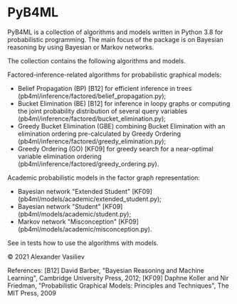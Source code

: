# PyB4ML
PyB4ML is a collection of algorithms and models written in Python 3.8 for probabilistic programming. The main focus of the package is on Bayesian reasoning by using Bayesian or Markov networks. 

The collection contains the following algorithms and models.

Factored-inference-related algorithms for probabilistic graphical models:
- Belief Propagation (BP) [B12] for efficient inference in trees (pb4ml/inference/factored/belief_propagation.py);
- Bucket Elimination (BE) [B12] for inference in loopy graphs or computing the joint probability distribution of several query variables (pb4ml/inference/factored/bucket_elimination.py);
- Greedy Bucket Elimination (GBE) combining Bucket Elimination with an elimination ordering pre-calculated by Greedy Ordering (pb4ml/inference/factored/greedy_elimination.py);
- Greedy Ordering (GO) [KF09] for greedy search for a near-optimal variable elimination ordering (pb4ml/inference/factored/greedy_ordering.py).

Academic probabilistic models in the factor graph representation:
- Bayesian network "Extended Student" [KF09] (pb4ml/models/academic/extended_student.py);
- Bayesian network "Student" [KF09] (pb4ml/models/academic/student.py);
- Markov network "Misconception" [KF09] (pb4ml/models/academic/misconception.py).

See in tests how to use the algorithms with models.

© 2021 Alexander Vasiliev

References:
[B12] David Barber, "Bayesian Reasoning and Machine Learning", Cambridge University Press, 2012;
[KF09] Daphne Koller and Nir Friedman, "Probabilistic Graphical Models: Principles and Techniques", The MIT Press, 2009

